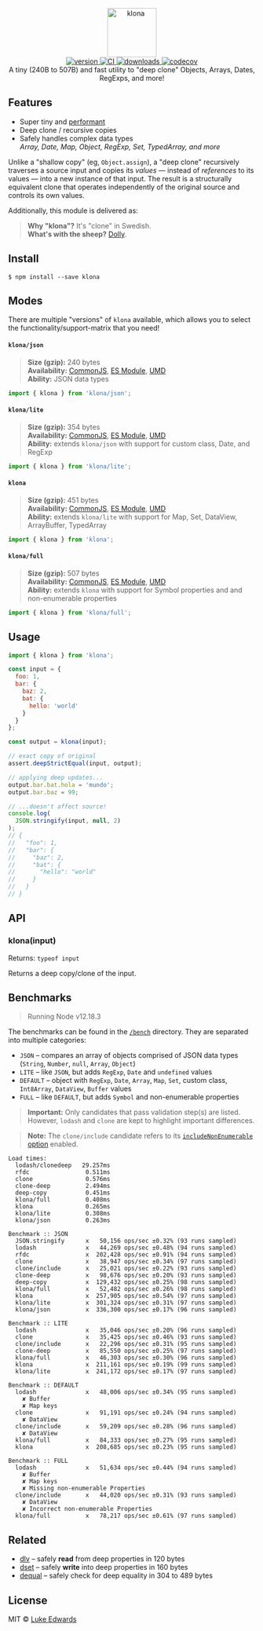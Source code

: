 <div align="center">
  <img src="logo.png" alt="klona" height="100" />
</div>

<div align="center">
  <a href="https://npmjs.org/package/klona">
    <img src="https://badgen.now.sh/npm/v/klona" alt="version" />
  </a>
  <a href="https://github.com/lukeed/klona/actions">
    <img src="https://github.com/lukeed/klona/workflows/CI/badge.svg" alt="CI" />
  </a>
  <a href="https://npmjs.org/package/klona">
    <img src="https://badgen.now.sh/npm/dm/klona" alt="downloads" />
  </a>
  <a href="https://codecov.io/gh/lukeed/klona">
    <img src="https://codecov.io/gh/lukeed/klona/branch/master/graph/badge.svg?token=8ej0WeKqz7" alt="codecov" />
  </a>
</div>

<div align="center">A tiny (240B to 507B) and fast utility to "deep clone" Objects, Arrays, Dates, RegExps, and more!</div>


## Features

* Super tiny and [performant](#benchmarks)
* Deep clone / recursive copies
* Safely handles complex data types<br>
    _Array, Date, Map, Object, RegExp, Set, TypedArray, and more_

Unlike a "shallow copy" (eg, `Object.assign`), a "deep clone" recursively traverses a source input and copies its _values_ &mdash; instead of _references_ to its values &mdash; into a new instance of that input. The result is a structurally equivalent clone that operates independently of the original source and controls its own values.

Additionally, this module is delivered as:

> **Why "klona"?** It's "clone" in Swedish.<br>
> **What's with the sheep?** [Dolly](https://en.wikipedia.org/wiki/Dolly_(sheep)).


## Install

```
$ npm install --save klona
```

## Modes

There are multiple "versions" of `klona` available, which allows you to select the functionality/support-matrix that you need!

#### `klona/json`
> **Size (gzip):** 240 bytes<br>
> **Availability:** [CommonJS](https://unpkg.com/klona/json/index.js), [ES Module](https://unpkg.com/klona/json/index.mjs), [UMD](https://unpkg.com/klona/json/index.min.js)<br>
> **Ability:** JSON data types

```js
import { klona } from 'klona/json';
```

#### `klona/lite`
> **Size (gzip):** 354 bytes<br>
> **Availability:** [CommonJS](https://unpkg.com/klona/lite/index.js), [ES Module](https://unpkg.com/klona/lite/index.mjs), [UMD](https://unpkg.com/klona/lite/index.min.js)<br>
> **Ability:** extends `klona/json` with support for custom class, Date, and RegExp

```js
import { klona } from 'klona/lite';
```

#### `klona`
> **Size (gzip):** 451 bytes<br>
> **Availability:** [CommonJS](https://unpkg.com/klona/dist/index.js), [ES Module](https://unpkg.com/klona/dist/index.mjs), [UMD](https://unpkg.com/klona/dist/index.min.js)<br>
> **Ability:** extends `klona/lite` with support for Map, Set, DataView, ArrayBuffer, TypedArray

```js
import { klona } from 'klona';
```

#### `klona/full`
> **Size (gzip):** 507 bytes<br>
> **Availability:** [CommonJS](https://unpkg.com/klona/full/index.js), [ES Module](https://unpkg.com/klona/full/index.mjs), [UMD](https://unpkg.com/klona/full/index.min.js)<br>
> **Ability:** extends `klona` with support for Symbol properties and and non-enumerable properties

```js
import { klona } from 'klona/full';
```


## Usage

```js
import { klona } from 'klona';

const input = {
  foo: 1,
  bar: {
    baz: 2,
    bat: {
      hello: 'world'
    }
  }
};

const output = klona(input);

// exact copy of original
assert.deepStrictEqual(input, output);

// applying deep updates...
output.bar.bat.hola = 'mundo';
output.bar.baz = 99;

// ...doesn't affect source!
console.log(
  JSON.stringify(input, null, 2)
);
// {
//   "foo": 1,
//   "bar": {
//     "baz": 2,
//     "bat": {
//       "hello": "world"
//     }
//   }
// }
```


## API

### klona(input)
Returns: `typeof input`

Returns a deep copy/clone of the input.


## Benchmarks

> Running Node v12.18.3

The benchmarks can be found in the [`/bench`](/bench) directory. They are separated into multiple categories:

* `JSON` – compares an array of objects comprised of JSON data types (`String`, `Number`, `null`, `Array`, `Object`)
* `LITE` – like `JSON`, but adds `RegExp`, `Date` and `undefined` values
* `DEFAULT` – object with `RegExp`, `Date`, `Array`, `Map`, `Set`, custom class, `Int8Array`, `DataView`, `Buffer` values
* `FULL` – like `DEFAULT`, but adds `Symbol` and non-enumerable properties

> **Important:** Only candidates that pass validation step(s) are listed. <br>However, `lodash` and `clone` are kept to highlight important differences.

> **Note:** The `clone/include` candidate refers to its [`includeNonEnumerable` option](https://www.npmjs.com/package/clone#api) enabled.

```
Load times:
  lodash/clonedeep   29.257ms
  rfdc                0.511ms
  clone               0.576ms
  clone-deep          2.494ms
  deep-copy           0.451ms
  klona/full          0.408ms
  klona               0.265ms
  klona/lite          0.308ms
  klona/json          0.263ms

Benchmark :: JSON
  JSON.stringify      x   50,156 ops/sec ±0.32% (93 runs sampled)
  lodash              x   44,269 ops/sec ±0.48% (94 runs sampled)
  rfdc                x  202,428 ops/sec ±0.91% (94 runs sampled)
  clone               x   38,947 ops/sec ±0.34% (97 runs sampled)
  clone/include       x   25,021 ops/sec ±0.22% (93 runs sampled)
  clone-deep          x   98,676 ops/sec ±0.20% (93 runs sampled)
  deep-copy           x  129,432 ops/sec ±0.25% (98 runs sampled)
  klona/full          x   52,482 ops/sec ±0.26% (98 runs sampled)
  klona               x  257,905 ops/sec ±0.54% (97 runs sampled)
  klona/lite          x  301,324 ops/sec ±0.31% (97 runs sampled)
  klona/json          x  336,300 ops/sec ±0.17% (96 runs sampled)

Benchmark :: LITE
  lodash              x   35,046 ops/sec ±0.20% (96 runs sampled)
  clone               x   35,425 ops/sec ±0.46% (93 runs sampled)
  clone/include       x   22,296 ops/sec ±0.31% (95 runs sampled)
  clone-deep          x   85,550 ops/sec ±0.25% (97 runs sampled)
  klona/full          x   46,303 ops/sec ±0.30% (96 runs sampled)
  klona               x  211,161 ops/sec ±0.19% (99 runs sampled)
  klona/lite          x  241,172 ops/sec ±0.17% (97 runs sampled)

Benchmark :: DEFAULT
  lodash              x   48,006 ops/sec ±0.34% (95 runs sampled)
    ✘ Buffer
    ✘ Map keys
  clone               x   91,191 ops/sec ±0.24% (94 runs sampled)
    ✘ DataView
  clone/include       x   59,209 ops/sec ±0.28% (96 runs sampled)
    ✘ DataView
  klona/full          x   84,333 ops/sec ±0.27% (95 runs sampled)
  klona               x  208,685 ops/sec ±0.23% (95 runs sampled)

Benchmark :: FULL
  lodash              x   51,634 ops/sec ±0.44% (94 runs sampled)
    ✘ Buffer
    ✘ Map keys
    ✘ Missing non-enumerable Properties
  clone/include       x   44,020 ops/sec ±0.31% (93 runs sampled)
    ✘ DataView
    ✘ Incorrect non-enumerable Properties
  klona/full          x   78,217 ops/sec ±0.61% (97 runs sampled)
```


## Related

* [dlv](https://github.com/developit/dlv) – safely **read** from deep properties in 120 bytes
* [dset](https://github.com/lukeed/dset) – safely **write** into deep properties in 160 bytes
* [dequal](https://github.com/lukeed/dequal) – safely check for deep equality in 304 to 489 bytes


## License

MIT © [Luke Edwards](https://lukeed.com)
